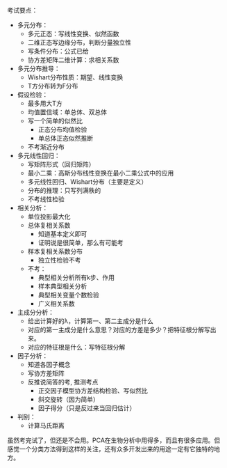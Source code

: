 
考试要点：
- 多元分布：
	- 多元正态：写线性变换、似然函数
	- 二维正态写边缘分布，判断分量独立性
	- 写条件分布：公式已给
	- 协方差矩阵二维计算：求相关系数
- 多元分布推导：
	- Wishart分布性质：期望、线性变换
	- T方分布转为F分布
- 假设检验：
	- 最多用大T方
	- 均值置信域：单总体、双总体
	- 写一个简单的似然比
		- 正态分布均值检验
		- 单总体正态似然推断
	- 不考渐近分布
- 多元线性回归：
	- 写矩阵形式（回归矩阵）
	- 最小二乘：高斯分布线性变换在最小二乘公式中的应用
	- 多元线性回归、Wishart分布（主要是定义）
	- 分布的推理：只写列满秩的
	- 不考线性检验
- 相关分析：
	- 单位投影最大化
	- 总体复相关系数
		- 知道基本定义即可
		- 证明说是很简单，那么有可能考
	- 样本复相关系数分布
		- 独立性检验不考
	- 不考：
		- 典型相关分析所有k步、作用
		- 样本典型相关分析
		- 典型相关变量个数检验
		- 广义相关系数
- 主成分分析：
	- 给出计算好的λ，计算第一、第二主成分是什么
	- 对应的第一主成分是什么意思？对应的方差是多少？把特征根分解写出来。
	- 对应的特征根是什么：写特征根分解
- 因子分析：
	- 知道各因子概念
	- 写协方差矩阵
	- 反推说简答的考, 推测考点
		- 正交因子模型协方差结构检验、写似然比
		- 斜交旋转（因为简单）
		- 因子得分（只是反过来当回归估计）
- 判别：
	- 计算马氏距离

虽然考完试了，但还是不会用。PCA在生物分析中用得多，而且有很多应用。但感觉一个分类方法得到这样的关注，还有众多开发出来的用途一定有它独特的地方。